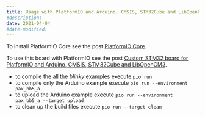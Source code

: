 ```yaml
---
title: Usage with PlatformIO and Arduino, CMSIS, STM32Cube and LibOpenCM3 frameworks
#description: 
date: 2021-04-04
#date-modified: 
---
```


To install PlatformIO Core see the post [PlatformIO Core](https://calinradoni.github.io/pages/210403-platformiocli.html).

To use this board with PlatformIO see the post
[Custom STM32 board for PlatformIO and Arduino, CMSIS, STM32Cube and LibOpenCM3](https://calinradoni.github.io/pages/210403-platformio-customstm32board.html).

- to compile the all the *blinky* examples execute `pio run`
- to compile only the Arduino example execute `pio run --environment pax_bb5_a`
- to upload the Arduino example execute `pio run --environment pax_bb5_a --target upload`
- to clean up the build files execute `pio run --target clean`
